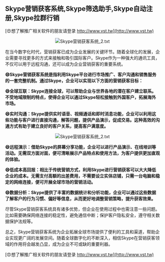 ## **Skype营销获客系统,Skype筛选助手,Skype自动注册,Skype拉群行销**

[😍想了解推广相关软件的朋友请登录 http://www.vst.tw](http://www.vst.tw)

 <center><img src="https://vst.tw/MP4/tuiguang/png/4.png" alt="Skype营销获客系统_2.txt"></center>

在当今数字化时代，营销获客已成为企业发展的关键环节。随着全球化的发展，企业需要寻找更多的方式来接触和吸引国际客户。Skype作为一种强大的通讯工具，不仅可以用于远程沟通，还可以成为企业营销获客的重要系统。

**😄Skype营销获客系统是指利用Skype平台进行市场推广、客户沟通和销售服务的一套完整机制。通过Skype，企业可以实现以下方面的营销获客目标：**

**😄全球互联：Skype连接全球，可以帮助企业与世界各地的潜在客户建立联系。不受地域限制的特点，使得企业可以通过Skype轻松接触到外国客户，拓展海外市场。**

**😄实时沟通：Skype提供实时语音、视频通话和即时消息功能，企业可以利用这些功能与客户进行直接沟通，解答问题，提供产品演示，促成交易。这种高效的沟通方式有助于建立良好的客户关系，提高客户满意度。**

 <center><img src="https://vst.tw/MP4/tuiguang/png/4.png" alt="Skype营销获客系统_2.txt"></center>

**😄远程演示：借助Skype的屏幕分享功能，企业可以进行产品演示、在线培训等活动。无需双方面对面，便可清晰展示产品特点和使用方法，为客户提供更加直观的体验。**

**😄低成本高回报：相比于传统营销方式，利用Skype进行营销获客可以大大降低企业的成本。无需支付高额的出差费用，不需要设立实体店铺，只需一台电脑和稳定的网络连接，便可开展全球市场的营销活动。**

**😄数据分析：Skype提供了丰富的数据统计和分析功能，企业可以通过这些数据了解客户的行为习惯、偏好等信息，从而更好地调整营销策略，提升获客效果。**

尽管Skype营销获客系统具有诸多优势，但企业在使用过程中也需注意一些问题。比如需要确保网络连接的稳定性，避免通信中断；保护客户隐私安全，遵守相关数据保护法规等。

总之，Skype营销获客系统为企业拓展全球市场提供了便利的工具和渠道，帮助企业实现更广阔的发展空间。随着全球数字化的不断深入，相信Skype在营销获客领域的作用将会越发凸显，成为企业不可或缺的重要利器。

[😍想了解推广相关软件的朋友请登录 http://www.vst.tw](http://www.vst.tw)



